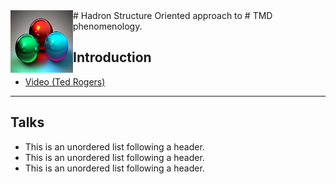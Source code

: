 
<img style="float: left;" alt="" src="images/3quarks.png" width="100" height="100">  
# Hadron Structure Oriented approach to
# TMD phenomenology. 


## Introduction
*   <a href="https://www.youtube.com/watch?v=7Wqx9yhBXuI&t=4382s" target="_blank"> Video (Ted Rogers) </a>

* * *

##  Talks</a>
*   This is an unordered list following a header.
*   This is an unordered list following a header.
*   This is an unordered list following a header.
